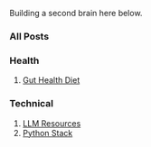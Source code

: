 Building a second brain here below.

### All Posts

### Health

1. [Gut Health Diet](Health/Diet.md)

### Technical

1. [LLM Resources](Technical/LLMResources.md)
2. [Python Stack](Technical/PythonLibraries.md)
